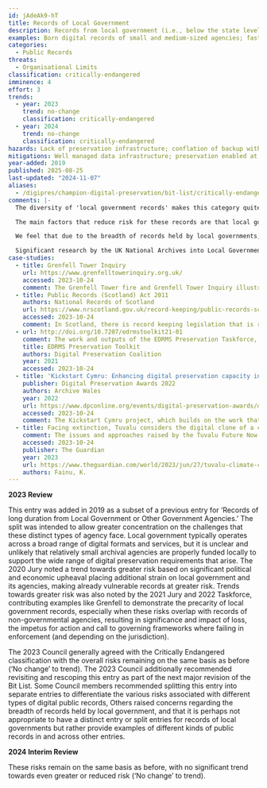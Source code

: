 ```yaml
---
id: jAdeAk9-hT
title: Records of Local Government
description: Records from local government (i.e., below the state level) which are required for transparency and may be in many diverse forms, but in which the local authority may lack the capacity to manage the complex digital preservation requirements that arise.
examples: Born digital records of small and medium-sized agencies; fasting-changing internal manuals, advice or policies shared electronically; records of care services; Documentation supporting long-lived contractual relations like Public Finance Initiatives; Organizational Slack channels; network drives; EDRMS; Email
categories:
  - Public Records
threats:
  - Organisational Limits
classification: critically-endangered
imminence: 4
effort: 3
trends:
  - year: 2023
    trend: no-change
    classification: critically-endangered
  - year: 2024
    trend: no-change
    classification: critically-endangered
hazards: Lack of preservation infrastructure; conflation of backup with preservation; loss of authenticity or integrity; Long-lived business processes; poor storage; churn of staff; significant volumes or diversity of data; poorly developed digitization; ill-informed records management; poorly developed migration or normalization; long standing protocols or procedures that apply unsuitable paper processes to digital materials; encryption; political instability; lack of sustained funding; Uncertainty over IPR or the presence of orphaned works
mitigations: Well managed data infrastructure; preservation enabled at the point of creation; carefully managed authenticity; use of persistent identifiers; finding aids; well managed records management processes; recognition of preservation requirements; strategic investment in digital preservation; preservation roadmap; participation in digital preservation community
year-added: 2019
published: 2025-08-25
last-updated: "2024-11-07"
aliases:
  - /digipres/champion-digital-preservation/bit-list/critically-endangered/bitlist-records-of-local-government
comments: |-
  The diversity of 'local government records' makes this category quite difficult to score. First, local governments have differing responsibilities in different jurisdictions. For example local governments in the UK have more responsibilities than in Australia. Also, given the number of local government agencies in a state or country, the quality of recordkeeping and digital preservation practice can vary greatly. Additionally, the variety of records that are created by local governments means that some formats or record types may be generally at low risk, while others may be practically extinct. Given this complexity it is important to make clear that the imminence of action, significance of loss, and effort to preserve are context-dependent and generalized.

  The main factors that reduce risk for these records are that local government is regulated, and there are clear recordkeeping standards that apply to digital records. Also they have consistent funding (although it may not be enough and may not be directed at digital preservation).

  We feel that due to the breadth of records held by local governments, it is perhaps not appropriate for them to have a distinct record series, but rather be a featured example of other series. This approach would still assist in advocacy for local government as they would be able to cross reference their digital holdings against these classifications.

  Significant research by the UK National Archives into Local Government Archives in England underlines the digital skills shortages that exist, especially with respect to preservation. There may be a benefit from splitting into a) legally required public record and b) additional information that may enrich our digital preservation of society. My assumption was that the roles and requirements for records management are clearly defined, but if this is not the case and there are inadequate resources to match the requirement, then the risk goes up.
case-studies:
  - title: Grenfell Tower Inquiry
    url: https://www.grenfelltowerinquiry.org.uk/
    accessed: 2023-10-24
    comment: The Grenfell Tower fire and Grenfell Tower Inquiry illustrate the precarity of local government records, especially when third-party contractors are involved. Not only does it show the potential impact of aggravating conditions for Records of Local Government, but it also applies to those of Records of Non-Governmental Agencies.
  - title: Public Records (Scotland) Act 2011
    authors: National Records of Scotland
    url: https://www.nrscotland.gov.uk/record-keeping/public-records-scotland-act-2011
    accessed: 2023-10-24
    comment: In Scotland, there is record keeping legislation that is relevant and governs some of this, such as the Public Records Scotland Act of 2011.
  - url: http://doi.org/10.7207/edrmstoolkit21-01
    comment: The work and outputs of the EDRMS Preservation Taskforce, such as the EDRMS Preservation Toolkit, may be helpful for guidance in this context.
    title: EDRMS Preservation Toolkit
    authors: Digital Preservation Coalition
    year: 2021
    accessed: 2023-10-24
  - title: 'Kickstart Cymru: Enhancing digital preservation capacity in Wales'
    publisher: Digital Preservation Awards 2022
    authors: Archive Wales
    year: 2022
    url: https://www.dpconline.org/events/digital-preservation-awards/dpa2022-kickstart-cymru
    accessed: 2023-10-24
    comment: The Kickstart Cymru project, which builds on the work that has been undertaken in Wales to preserve and provide access to digital information now and in the future. Underpinned by the Digital Preservation Policy for Wales, it is a multi-stranded initiative involving archivists, researchers, consultants, students and IT professionals to promote digital preservation in the local authority, education and cultural sectors. This included funding for programme partnership of six archive services to support local government collaboration to solve shared problems with one issue identified being the need to provide long term access and to preserve records on business systems with operational lifespans less than the need to preserve the records. It is responsive to specific sectoral needs, but with an overarching aim of enhancing digital preservation capacity. Elements of the initiative include building skills; addressing specific digital preservation issues, co-creation of documentation and providing kits to undertake practical preservation.
  - title: Facing extinction, Tuvalu considers the digital clone of a country
    comment: The issues and approaches raised by the Tuvalu Future Now Project, a set of three major initiatives designed to preserve its nationhood, governance and culture in the event of a worst-case scenario. The third initiative is the development of a digital nation. It includes digitising and transferring access to government and consular services and all accompanying administrative systems into the cloud to enable elections to continue to be held, and government bodies to continue in their roles. It also includes a virtual copy of Te Afualiku, the first island in Tuvalu to be digitally recreated through satellite imagery, photos and drone footage, creating a digital twin to not only help inform decisions around urban planning and development but also examine how to use augmented and virtual reality to allow displaced and future generations of Tuvaluans to continue to exist as both a culture and a nation, complete with ancestral knowledge and value systems. If this concept becomes a reality, the Tuvaluan people will be able to interact with one another in a digital dimension, in a way that imitates real life and helps to preserve shared language and customs.
    accessed: 2023-10-24
    publisher: The Guardian
    year: 2023
    url: https://www.theguardian.com/world/2023/jun/27/tuvalu-climate-crisis-rising-sea-levels-pacific-island-nation-country-digital-clone
    authors: Fainu, K.
---
```

**2023 Review**

This entry was added in 2019 as a subset of a previous entry for ‘Records of long duration from Local Government or Other Government Agencies.’ The split was intended to allow greater concentration on the challenges that these distinct types of agency face. Local government typically operates across a broad range of digital formats and services, but it is unclear and unlikely that relatively small archival agencies are properly funded locally to support the wide range of digital preservation requirements that arise. The 2020 Jury noted a trend towards greater risk based on significant political and economic upheaval placing additional strain on local government and its agencies, making already vulnerable records at greater risk. Trends towards greater risk was also noted by the 2021 Jury and 2022 Taskforce, contributing examples like Grenfell to demonstrate the precarity of local government records, especially when these risks overlap with records of non-governmental agencies, resulting in significance and impact of loss, the impetus for action and call to governing frameworks where failing in enforcement (and depending on the jurisdiction).

The 2023 Council generally agreed with the Critically Endangered classification with the overall risks remaining on the same basis as before (‘No change’ to trend). The 2023 Council additionally recommended revisiting and rescoping this entry as part of the next major revision of the Bit List. Some Council members recommended splitting this entry into separate entries to differentiate the various risks associated with different types of digital public records, Others raised concerns regarding the breadth of records held by local government, and that it is perhaps not appropriate to have a distinct entry or split entries for records of local governments but rather provide examples of different kinds of public records in and across other entries.

**2024 Interim Review**

These risks remain on the same basis as before, with no significant trend towards even greater or reduced risk (‘No change’ to trend).
